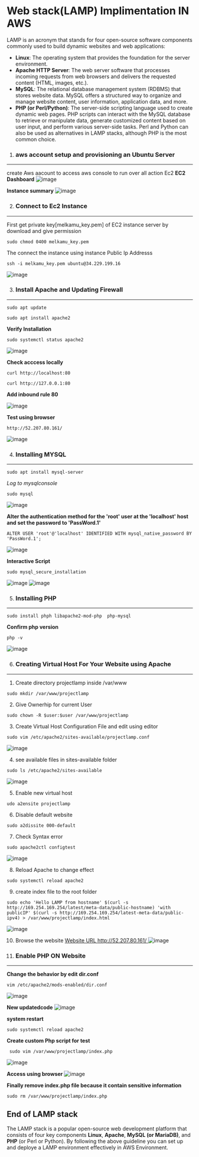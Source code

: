 # Web stack(LAMP) Implimentation IN AWS
LAMP is an acronym that stands for four open-source software components commonly used to build dynamic websites and web applications:

- **Linux**: The operating system that provides the foundation for the server environment. 
- **Apache HTTP Server**: The web server software that processes incoming requests from web browsers and delivers the requested content (HTML, images, etc.). 
- **MySQL**: The relational database management system (RDBMS) that stores website data. MySQL offers a structured way to organize and manage website content, user information, application data, and more.
- **PHP (or Perl/Python)**: The server-side scripting language used to create dynamic web pages. PHP scripts can interact with the MySQL database to retrieve or manipulate data, generate customized content based on user input, and perform various server-side tasks. Perl and Python can also be used as alternatives in LAMP stacks, although PHP is the most common choice.


1. ### aws account setup and provisioning an Ubuntu Server
---
create Aws aacount to access aws console to run over all action Ec2 
**EC2 Dashboard**
![image](https://github.com/melkamu372/web-stack-implementation-lamp-stack-in-aws-/assets/47281626/ce514f1d-fe06-43c4-8418-649409f47185)

**Instance summary**
![image](https://github.com/melkamu372/web_stack_implimentation_lamp_stack_in_aws/assets/47281626/900b9f4f-4238-4c4c-a8b2-75fc6a5ab7e8)

2. ### Connect to Ec2 Instance
---
First  get private key[melkamu_key.pem] of EC2 instance server by download and give permission
```
sudo chmod 0400 melkamu_key.pem
```

The connect the instance  using instance Public Ip Addresss
```
ssh -i melkamu_key.pem ubuntu@34.229.199.16
```
![image](https://github.com/melkamu372/web_stack_implimentation_lamp_stack_in_aws/assets/47281626/670874e1-e0d8-48cf-bea8-86cac6a2b8c9)

3. ### Install Apache and Updating Firewall
---
```
sudo apt update
```

```
sudo apt install apache2
```
**Verify Installation**

```
sudo systemctl status apache2
```
![image](https://github.com/melkamu372/web-stack-implementation-lamp-stack-in-aws-/assets/47281626/c32d582e-39fd-4da8-96d0-d121f1390f16)

**Check acccess locally**

```
curl http://localhost:80
```
```
curl http://127.0.0.1:80
```
**Add inbound rule 80**

![image](https://github.com/melkamu372/web-stack-implementation-lamp-stack-in-aws-/assets/47281626/741d6a70-8d96-4179-9df8-70df804c5ebb)

**Test using browser**

`http://52.207.80.161/`

![image](https://github.com/melkamu372/web-stack-implementation-lamp-stack-in-aws-/assets/47281626/5b575bd3-1d9b-4f4a-9b18-5b89a0299202)

4. ### Installing MYSQL
---
```
sudo apt install mysql-server
```

*Log to mysqlconsole*
```
sudo mysql
```
![image](https://github.com/melkamu372/web-stack-implementation-lamp-stack-in-aws-/assets/47281626/362b8648-9d13-4685-b8d3-b9f7b855d499)

**Alter the authentication method for the 'root' user at the 'localhost' host and set the password to 'PassWord.1'**

```
ALTER USER 'root'@'localhost' IDENTIFIED WITH mysql_native_password BY 'PassWord.1';
```

![image](https://github.com/melkamu372/web-stack-implementation-lamp-stack-in-aws-/assets/47281626/9e11615b-aeec-4098-a033-96d3cae25c32)

**Interactive Script**
```
sudo mysql_secure_installation
```

![image](https://github.com/melkamu372/web-stack-implementation-lamp-stack-in-aws-/assets/47281626/73226b37-992a-4615-9c4d-8fa884619b57)
![image](https://github.com/melkamu372/web-stack-implementation-lamp-stack-in-aws-/assets/47281626/ade441a0-b3f6-419f-bf05-cd5afe541296)


5. ### Installing PHP
---
```
sudo install phph libapache2-mod-php  php-mysql
```
**Confirm php version**
```
php -v
```
![image](https://github.com/melkamu372/web-stack-implementation-lamp-stack-in-aws-/assets/47281626/a6956805-4519-4bde-b81d-96611f59fee7)

6. ### Creating Virtual Host For Your Website using Apache
---
1. Create directory projectlamp inside /var/www
```
sudo mkdir /var/www/projectlamp

```
2. Give Ownerhip for current User

```
sudo chown -R $user:$user /var/www/projectlamp
```
3. Create Virtual Host Configuration File and edit using editor

```
sudo vim /etc/apache2/sites-available/projectlamp.conf
```
![image](https://github.com/melkamu372/web-stack-implementation-lamp-stack-in-aws-/assets/47281626/3c1a8c28-30a4-45d7-ae55-6843c4143830)

4. see available files in sites-available folder

```
sudo ls /etc/apache2/sites-available

```
![image](https://github.com/melkamu372/web-stack-implementation-lamp-stack-in-aws-/assets/47281626/b376e777-62fc-4f03-955a-819df5e08ae9)

5. Enable new virtual host
```
udo a2ensite projectlamp

```
6. Disable default website

```
sudo a2dissite 000-default
```
7. Check Syntax error
```
sudo apache2ctl configtest
```
![image](https://github.com/melkamu372/web-stack-implementation-lamp-stack-in-aws-/assets/47281626/83e1d0f1-a676-40b3-a3b6-52ae8e0b3385)

8. Reload Apache to change effect

```
sudo systemctl reload apache2
```
9. create index file to the root folder
```
sudo echo 'Hello LAMP from hostname' $(curl -s http://169.254.169.254/latest/meta-data/public-hostname) 'with publicIP' $(curl -s http://169.254.169.254/latest-meta-data/public-ipv4) > /var/www/projectlamp/index.html 
```
![image](https://github.com/melkamu372/web-stack-implementation-lamp-stack-in-aws-/assets/47281626/345d55c3-3c31-4b84-8a6c-ce90ad2ce3a3)

10. Browse the website
[Website URL http://52.207.80.161/ ](http://52.207.80.161/)
![image](https://github.com/melkamu372/web-stack-implementation-lamp-stack-in-aws-/assets/47281626/eb84d0d7-8f17-4f61-9683-3cedad28af45)

7. ### Enable PHP ON Website
---
**Change the behavior by edit dir.conf**
```
vim /etc/apache2/mods-enabled/dir.conf

```
![image](https://github.com/melkamu372/web-stack-implementation-lamp-stack-in-aws-/assets/47281626/421ec5f0-b918-4abd-b8fc-c44f2f2b77c9)

**New updatedcode**
![image](https://github.com/melkamu372/web-stack-implementation-lamp-stack-in-aws-/assets/47281626/e002b073-cc00-4ab6-b0eb-bdd833aa05cd)

**system restart**
```
sudo systemctl reload apache2
```
**Create custom Php script for test**
```
 sudo vim /var/www/projectlamp/index.php

```
![image](https://github.com/melkamu372/web-stack-implementation-lamp-stack-in-aws-/assets/47281626/9d090ad3-f9e2-4ba8-9df9-33e1af796d4a)

**Access using browser**
![image](https://github.com/melkamu372/web-stack-implementation-lamp-stack-in-aws-/assets/47281626/738e43d5-6c5d-4d20-a6d4-c3d1de0d34fd)

**Finally remove index.php file because it contain sensitive information**
```
sudo rm /var/www/projectlamp/index.php
```

## End of LAMP stack
The LAMP stack is a popular open-source web development platform that consists of four key components **Linux**, **Apache**, **MySQL (or MariaDB)**, and **PHP** (or Perl or Python).  By following the above  guideline you can set up and deploye a LAMP environment effectively in AWS Environment.
